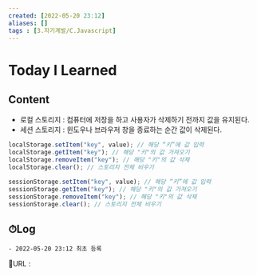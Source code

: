 ```yaml
---
created: [2022-05-20 23:12]
aliases: []
tags : [3.자기계발/C.Javascript]
---
```


# Today I Learned
## Content
- 로컬 스토리지 : 컴퓨터에 저장을 하고 사용자가 삭제하기 전까지 값을 유지된다.
- 세션 스토리지 : 윈도우나 브라우저 창을 종료하는 순간 값이 삭제된다.

```Javascript
localStorage.setItem("key", value); // 해당 “키”에 값 입력 
localStorage.getItem("key"); // 해당 "키"의 값 가져오기 
localStorage.removeItem("key"); // 해당 "키"의 값 삭제 
localStorage.clear(); // 스토리지 전체 비우기 

sessionStorage.setItem("key", value); // 해당 “키”에 값 입력 
sessionStorage.getItem("key"); // 해당 "키"의 값 가져오기 
sessionStorage.removeItem("key"); // 해당 "키"의 값 삭제 
sessionStorage.clear(); // 스토리지 전체 비우기
```

## ⏱Log
	- 2022-05-20 23:12 최초 등록


📙URL :